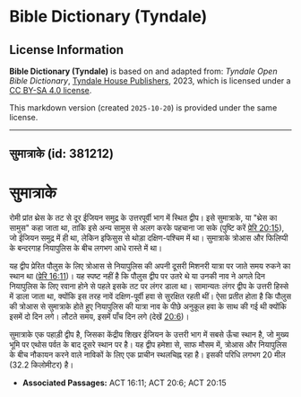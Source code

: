 # Bible Dictionary (Tyndale)

## License Information

**Bible Dictionary (Tyndale)** is based on and adapted from: _Tyndale Open Bible Dictionary_, [Tyndale House Publishers](https://tyndaleopenresources.com/), 2023, which is licensed under a [CC BY-SA 4.0 license](https://creativecommons.org/licenses/by-sa/4.0/legalcode.en).

This markdown version (created `2025-10-20`) is provided under the same license.



--------------------------------

## सुमात्राके (id: 381212)

सुमात्राके
==========

रोमी प्रांत थ्रेस के तट से दूर ईजियन समुद्र के उत्तरपूर्वी भाग में स्थित द्वीप। इसे सुमात्राके, या "थ्रेस का सामुस" कहा जाता था, ताकि इसे अन्य सामुस से अलग करके पहचाना जा सके (पुष्टि करें [प्रेरि 20:15](https://ref.ly/Acts20:15)), जो ईजियन समुद्र में ही था, लेकिन इफिसुस से थोड़ा दक्षिण\-पश्चिम में था। सुमात्राके त्रोआस और फिलिप्पी के बन्दरगाह नियापुलिस के बीच लगभग आधे रास्ते में था।

यह द्वीप प्रेरित पौलुस के लिए त्रोआस से नियापुलिस की अपनी दूसरी मिशनरी यात्रा पर जाते समय रुकने का स्थान था ([प्रेरि 16:11](https://ref.ly/Acts16:11))। यह स्पष्ट नहीं है कि पौलुस द्वीप पर उतरे थे या उनकी नाव ने अगले दिन नियापुलिस के लिए रवाना होने से पहले इसके तट पर लंगर डाला था। सामान्यतः लंगर द्वीप के उत्तरी हिस्से में डाला जाता था, क्योंकि इस तरह नावें दक्षिण\-पूर्वी हवा से सुरक्षित रहती थीं। ऐसा प्रतीत होता है कि पौलुस की त्रोआस से सुमात्राके होते हुए नियापुलिस की यात्रा नाव के पीछे अनुकूल हवा के साथ की गई थी क्योंकि इसमें दो दिन लगे। लौटते समय, इसमें पाँच दिन लगे (देखें [20:6](https://ref.ly/Acts20:6))।

सुमात्राके एक पहाड़ी द्वीप है, जिसका केंद्रीय शिखर ईजियन के उत्तरी भाग में सबसे ऊँचा स्थान है, जो मुख्य भूमि पर एथोस पर्वत के बाद दूसरे स्थान पर है। यह द्वीप हमेशा से, साफ मौसम में, त्रोआस और नियापुलिस के बीच नौकायन करने वाले नाविकों के लिए एक प्राचीन स्थलचिह्न रहा है। इसकी परिधि लगभग 20 मील (32\.2 किलोमीटर) है।

* **Associated Passages:** ACT 16:11; ACT 20:6; ACT 20:15

